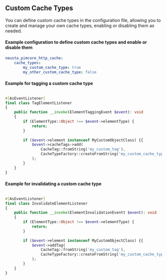 ## Custom Cache Types

You can define custom cache types in the configuration file, allowing you to create and manage your own cache types, enabling or disabling them as needed.

#### Example configuration to define custom cache types and enable or disable them

```yaml
neusta_pimcore_http_cache:
    cache_types:
        my_custom_cache_type: true
        my_other_custom_cache_type: false
```

#### Example for tagging a custom cache type

```php

#[AsEventListener]
final class TagElementListener
{
    public function __invoke(ElementTaggingEvent $event): void
    {
        if (ElementType::Object !== $event->elementType) {
            return;
        }
        
        if ($event->element instanceof MyCustomObjectClass) {{
            $event->cacheTags->add(
                CacheTag::fromString('my_custom_tag'),
                CacheTypeFactory::createFromString('my_custom_cache_type')
            );
        }
    }
}
```

#### Example for invalidating a custom cache type

```php

#[AsEventListener]
final class InvalidateElementListener
{
    public function __invoke(ElementInvalidationEventt $event): void
    {
        if (ElementType::Object !== $event->elementType) {
            return;
        }
        
        if ($event->element instanceof MyCustomObjectClass) {{
            $event->addTag(
                CacheTag::fromString('my_custom_tag'),
                CacheTypeFactory::createFromString('my_custom_cache_type')
            );
        }
    }
}
```
